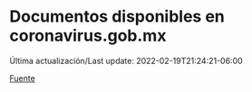 # Documentos disponibles en coronavirus.gob.mx

Última actualización/Last update: 2022-02-19T21:24:21-06:00

 [Fuente](https://coronavirus.gob.mx/)
